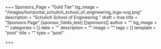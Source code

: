 +++
Sponsors_Page = "Gold Tier"
bg_image = "/images/horizontal_schulich_school_of_engineering_logo-svg.png"
description = "Schulich School of Engineering "
draft = true
title = "Sponsors Page"
[sponsor_fields_test]
[[sponsors]]
author = ""
bg_image = ""
categories = []
date = ""
description = ""
image = ""
tags = []
template = "post"
title = ""
type = "post"

+++
